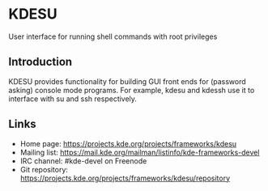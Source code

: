 # KDESU

User interface for running shell commands with root privileges

## Introduction

KDESU provides functionality for building GUI front ends for
(password asking) console mode programs. For example, kdesu and
kdessh use it to interface with su and ssh respectively.

## Links

- Home page: <https://projects.kde.org/projects/frameworks/kdesu>
- Mailing list: <https://mail.kde.org/mailman/listinfo/kde-frameworks-devel>
- IRC channel: #kde-devel on Freenode
- Git repository: <https://projects.kde.org/projects/frameworks/kdesu/repository>
